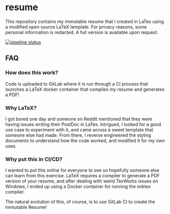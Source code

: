 # resume
This repository contains my immutable resume that I created in LaTex using a modified open source LaTeX template. For privacy reasons, some personal information is redacted. A full version is available upon request.

[![pipeline status](https://gitlab.com/zackhorvath/resume/badges/master/pipeline.svg)](https://gitlab.com/zackhorvath/resume/commits/master)

## FAQ
### How does this work?
Code is uploaded to GitLab where it is run through a CI process that launches a LaTeX docker container that compiles my resume and generates a PDF!

### Why LaTeX?
I got bored one day and someone on Reddit mentioned that they were having issues writing their PostDoc in LaTex. Intrigued, I looked for a good use case to experiment with it, and came across a sweet template that someone else had made. From there, I reverse engineered the styling documents to understand how the code worked, and modified it for my own uses.

### Why put this in CI/CD?
I wanted to put this online for everyone to see so hopefully someone else can learn from this exercise. LaTeX requires a compiler to generate a PDF version of your resume, and after dealing with weird TexWorks issues on Windows, I ended up using a Docker container for running the miktex compiler.

The natural evolution of this, of course, is to use GitLab CI to create the immutable Resume!
